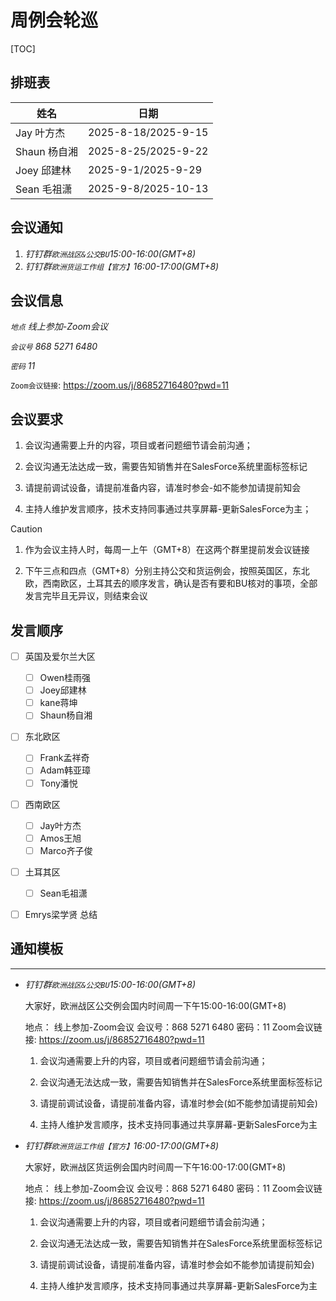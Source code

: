 

# 周例会轮巡

[TOC]

## 排班表

| 姓名         | 日期                |
| ------------ | ------------------- |
| Jay 叶方杰   | 2025-8-18/2025-9-15 |
| Shaun 杨自湘 | 2025-8-25/2025-9-22 |
| Joey 邱建林  | 2025-9-1/2025-9-29  |
| Sean 毛祖潇  | 2025-9-8/2025-10-13 |



## 会议通知

1. *钉钉群`欧洲战区&公交BU`15:00-16:00(GMT+8)*
2. *钉钉群`欧洲货运工作组【官方】`16:00-17:00(GMT+8)*

## 会议信息

*`地点` 线上参加-Zoom会议*

*`会议号` 868 5271 6480*

*`密码` 11*

`Zoom会议链接`: https://zoom.us/j/86852716480?pwd=11

## 会议要求

1. 会议沟通需要上升的内容，项目或者问题细节请会前沟通；

2. 会议沟通无法达成一致，需要告知销售并在SalesForce系统里面标签标记

3. 请提前调试设备，请提前准备内容，请准时参会-如不能参加请提前知会

4. 主持人维护发言顺序，技术支持同事通过共享屏幕-更新SalesForce为主；

> [!CAUTION]
>
> 1. 作为会议主持人时，每周一上午（GMT+8）在这两个群里提前发会议链接
>
> 2. 下午三点和四点（GMT+8）分别主持公交和货运例会，按照英国区，东北欧，西南欧区，土耳其去的顺序发言，确认是否有要和BU核对的事项，全部发言完毕且无异议，则结束会议

## 发言顺序

- [ ] 英国及爱尔兰大区
  - [ ] Owen桂雨强
  - [ ] Joey邱建林
  - [ ] kane蒋坤
  - [ ] Shaun杨自湘
- [ ] 东北欧区
  - [ ] Frank孟祥奇
  - [ ] Adam韩亚璋
  - [ ] Tony潘悦
- [ ] 西南欧区
  - [ ] Jay叶方杰
  - [ ] Amos王旭
  - [ ] Marco齐子俊
- [ ] 土耳其区
  - [ ] Sean毛祖潇
- [ ] Emrys梁学贤 总结



## 通知模板

---

- *钉钉群`欧洲战区&公交BU`15:00-16:00(GMT+8)*

  大家好，欧洲战区公交例会国内时间周一下午15:00-16:00(GMT+8)

  地点： 线上参加-Zoom会议
  会议号：868 5271 6480
  密码：11
  Zoom会议链接: https://zoom.us/j/86852716480?pwd=11
  
  1. 会议沟通需要上升的内容，项目或者问题细节请会前沟通；
  
  2. 会议沟通无法达成一致，需要告知销售并在SalesForce系统里面标签标记
  
  3. 请提前调试设备，请提前准备内容，请准时参会(如不能参加请提前知会)

  4. 主持人维护发言顺序，技术支持同事通过共享屏幕-更新SalesForce为主
- *钉钉群`欧洲货运工作组【官方】`16:00-17:00(GMT+8)*

  大家好，欧洲战区货运例会国内时间周一下午16:00-17:00(GMT+8)
  
  地点： 线上参加-Zoom会议
  会议号：868 5271 6480
  密码：11
  Zoom会议链接: https://zoom.us/j/86852716480?pwd=11
  
  1. 会议沟通需要上升的内容，项目或者问题细节请会前沟通；
  
  2. 会议沟通无法达成一致，需要告知销售并在SalesForce系统里面标签标记
  
  3. 请提前调试设备，请提前准备内容，请准时参会如不能参加请提前知会)
  
  4. 主持人维护发言顺序，技术支持同事通过共享屏幕-更新SalesForce为主
